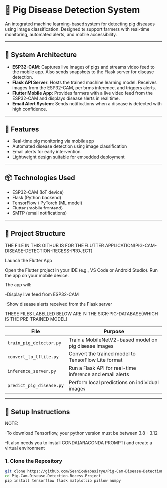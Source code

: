 # 🐷 Pig Disease Detection System

An integrated machine learning-based system for detecting pig diseases using image classification. Designed to support farmers with real-time monitoring, automated alerts, and mobile accessibility.

---

## 🧠 System Architecture

- **ESP32-CAM**: Captures live images of pigs and streams video feed to the mobile app. Also sends snapshots to the Flask server for disease detection.
- **Flask API Server**: Hosts the trained machine learning model. Receives images from the ESP32-CAM, performs inference, and triggers alerts.
- **Flutter Mobile App**: Provides farmers with a live video feed from the ESP32-CAM and displays disease alerts in real time.
- **Email Alert System**: Sends notifications when a disease is detected with high confidence.

---

## 🚀 Features

- Real-time pig monitoring via mobile app
- Automated disease detection using image classification
- Email alerts for early intervention
- Lightweight design suitable for embedded deployment

---

## 📦 Technologies Used

- ESP32-CAM (IoT device)
- Flask (Python backend)
- TensorFlow / PyTorch (ML model)
- Flutter (mobile frontend)
- SMTP (email notifications)

---

## 📁 Project Structure

THE FILE IN THIS GITHUB IS FOR THE FLUTTER APPLICATION(PIG-CAM-DISEASE-DETECTION-RECESS-PROJECT)

Launch the Flutter App

Open the Flutter project in your IDE (e.g., VS Code or Android Studio).
Run the app on your mobile device.

The app will:

   -Display live feed from ESP32-CAM
   
   -Show disease alerts received from the Flask server

THESE FILES LABELLED BELOW ARE IN THE SICK-PIG-DATABASE(WHICH IS THE PRE-TRAINED MODEL)

| File | Purpose |
|------|---------|
| `train_pig_detector.py` | Train a MobileNetV2-based model on pig disease images |
| `convert_to_tflite.py` | Convert the trained model to TensorFlow Lite format |
| `inference_server.py` | Run a Flask API for real-time inference and email alerts |
| `predict_pig_disease.py` | Perform local predictions on individual images |

---

## 🚀 Setup Instructions

NOTE:

-To download Tensorflow, your python version must be between 3.8 - 3.12

-It also needs you to install CONDA(ANACONDA PROMPT) and create a virtual environment

### 1. Clone the Repository
```bash (TERMINAL)
git clone https://github.com/SeaniceNabasirye/Pig-Cam-Disease-Detection-Recess-Project
cd Pig-Cam-Disease-Detection-Recess-Project
pip install tensorflow flask matplotlib pillow numpy
